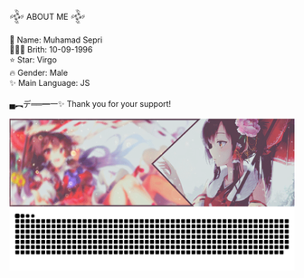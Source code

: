 𒅒 ABOUT ME 𒅒<br><br>
🚩 Name: Muhamad Sepri<br>🦸🏻‍♂️ Brith: 10-09-1996<br>⭐ Star: Virgo<br>🔥 Gender: Male<br>✨ Main Language: JS<br><br> ▄︻デ══━一✨ Thank you for your support!<br>  
![MS](https://raw.githubusercontent.com/2feb2025/2feb2025/refs/heads/main/dir/68747470733a2f2f696d6775722d617263686976652e7070792e73682f4362464c3847322e676966.gif)
![MS](https://raw.githubusercontent.com/2feb2025/2feb2025/903a91945b5182a5a0f6769202ca63b39860781f/dir/snake.svg)
